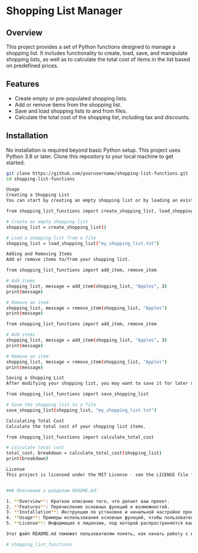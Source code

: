 # Shopping List Manager

## Overview
This project provides a set of Python functions designed to manage a shopping list. It includes functionality to create, load, save, and manipulate shopping lists, as well as to calculate the total cost of items in the list based on predefined prices.

## Features
- Create empty or pre-populated shopping lists.
- Add or remove items from the shopping list.
- Save and load shopping lists to and from files.
- Calculate the total cost of the shopping list, including tax and discounts.

## Installation
No installation is required beyond basic Python setup. This project uses Python 3.8 or later. Clone this repository to your local machine to get started:
```bash
git clone https://github.com/yourusername/shopping-list-functions.git
cd shopping-list-functions

Usage
Creating a Shopping List
You can start by creating an empty shopping list or by loading an existing list from a file.

from shopping_list_functions import create_shopping_list, load_shopping_list

# Create an empty shopping list
shopping_list = create_shopping_list()

# Load a shopping list from a file
shopping_list = load_shopping_list("my_shopping_list.txt")

Adding and Removing Items
Add or remove items to/from your shopping list.

from shopping_list_functions import add_item, remove_item

# Add items
shopping_list, message = add_item(shopping_list, "Apples", 3)
print(message)

# Remove an item
shopping_list, message = remove_item(shopping_list, "Apples")
print(message)

from shopping_list_functions import add_item, remove_item

# Add items
shopping_list, message = add_item(shopping_list, "Apples", 3)
print(message)

# Remove an item
shopping_list, message = remove_item(shopping_list, "Apples")
print(message)

Saving a Shopping List
After modifying your shopping list, you may want to save it for later use.

from shopping_list_functions import save_shopping_list

# Save the shopping list to a file
save_shopping_list(shopping_list, "my_shopping_list.txt")

Calculating Total Cost
Calculate the total cost of your shopping list items.

from shopping_list_functions import calculate_total_cost

# Calculate total cost
total_cost, breakdown = calculate_total_cost(shopping_list)
print(breakdown)

License
This project is licensed under the MIT License - see the LICENSE file for details.


### Пояснения к разделам README.md:

1. **Overview**: Краткое описание того, что делает ваш проект.
2. **Features**: Перечисление основных функций и возможностей.
3. **Installation**: Инструкции по установке и начальной настройке проекта.
4. **Usage**: Примеры использования основных функций, чтобы пользователи могли быстро начать работу.
5. **License**: Информация о лицензии, под которой распространяется ваш проект.

Этот файл README.md поможет пользователям понять, как начать работу с вашим проектом, и обеспечит базовую документацию по использованию предоставленных функций.

#   s h o p p i n g _ l i s t _ f u n c t i o n s  
 